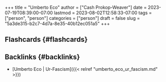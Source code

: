 +++
title = "Umberto Eco"
author = ["Cash Prokop-Weaver"]
date = 2023-07-19T08:39:00-07:00
lastmod = 2023-08-02T12:58:33-07:00
tags = ["person", "person"]
categories = ["person"]
draft = false
slug = "5a3de315-b2c7-4d7a-8e35-40b12ec051a5"
+++

## Flashcards {#flashcards}


## Backlinks {#backlinks}

-   [Umberto Eco | Ur-Fascism]({{< relref "umberto_eco_ur_fascism.md" >}})

